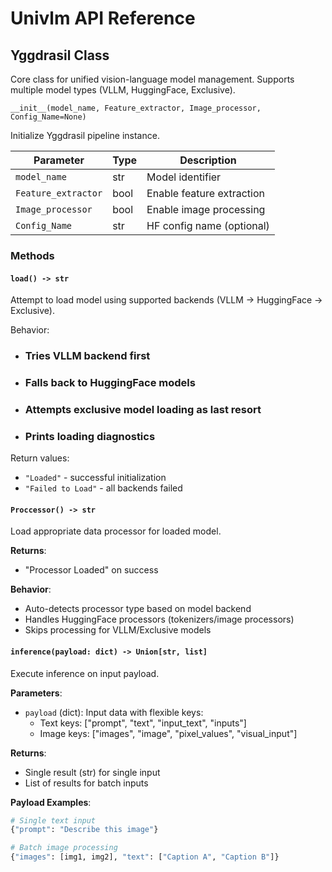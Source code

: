 # Univlm API Reference

## Yggdrasil Class

Core class for unified vision-language model management. Supports multiple model types (VLLM, HuggingFace, Exclusive).

`__init__(model_name, Feature_extractor, Image_processor, Config_Name=None)`

Initialize Yggdrasil pipeline instance.

| Parameter           | Type    | Description                              |
|---------------------|---------|------------------------------------------|
| `model_name`        | str     | Model identifier                         |
| `Feature_extractor` | bool    | Enable feature extraction                |
| `Image_processor`   | bool    | Enable image processing                  |
| `Config_Name`       | str     | HF config name (optional)                | 

### Methods

#### `load() -> str`
Attempt to load model using supported backends (VLLM → HuggingFace → Exclusive).

Behavior:
- ### Tries VLLM backend first
- ### Falls back to HuggingFace models
- ### Attempts exclusive model loading as last resort
- ### Prints loading diagnostics

Return values:  
- `"Loaded"` - successful initialization  
- `"Failed to Load"` - all backends failed  

#### `Proccessor() -> str`
Load appropriate data processor for loaded model.

**Returns**:
- "Processor Loaded" on success

**Behavior**:
- Auto-detects processor type based on model backend
- Handles HuggingFace processors (tokenizers/image processors)
- Skips processing for VLLM/Exclusive models

#### `inference(payload: dict) -> Union[str, list]`
Execute inference on input payload.

**Parameters**:
- `payload` (dict): Input data with flexible keys:
  - Text keys: ["prompt", "text", "input_text", "inputs"]
  - Image keys: ["images", "image", "pixel_values", "visual_input"]

**Returns**:
- Single result (str) for single input
- List of results for batch inputs

**Payload Examples**:
```python
# Single text input
{"prompt": "Describe this image"}

# Batch image processing 
{"images": [img1, img2], "text": ["Caption A", "Caption B"]}
